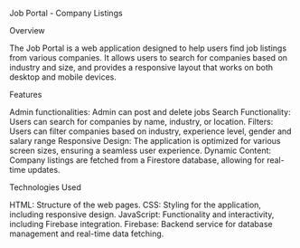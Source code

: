 Job Portal - Company Listings

Overview

The Job Portal is a web application designed to help users find job listings from various companies. It allows users to search for companies based on industry and size, and provides a responsive layout that works on both desktop and mobile devices.

Features

Admin functionalities: Admin can post and delete jobs
Search Functionality: Users can search for companies by name, industry, or location.
Filters: Users can filter companies based on industry, experience level, gender and salary range
Responsive Design: The application is optimized for various screen sizes, ensuring a seamless user experience.
Dynamic Content: Company listings are fetched from a Firestore database, allowing for real-time updates.

Technologies Used

HTML: Structure of the web pages.
CSS: Styling for the application, including responsive design.
JavaScript: Functionality and interactivity, including Firebase integration.
Firebase: Backend service for database management and real-time data fetching.
